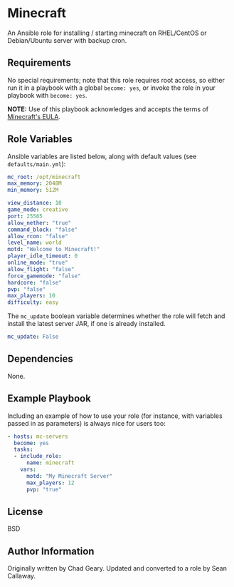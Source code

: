 Minecraft
=========

An Ansible role for installing / starting minecraft on RHEL/CentOS or Debian/Ubuntu server with backup cron.

Requirements
------------

No special requirements; note that this role requires root access, so either run it in a playbook with a global `become: yes`, or invoke the role in your playbook with `become: yes`.

**NOTE:** Use of this playbook acknowledges and accepts the terms of [Minecraft's EULA](https://account.mojang.com/documents/minecraft_eula).

Role Variables
--------------

Ansible variables are listed below, along with default values (see `defaults/main.yml`):

```yaml
mc_root: /opt/minecraft
max_memory: 2048M
min_memory: 512M

view_distance: 10
game_mode: creative
port: 25565
allow_nether: "true"
command_block: "false"
allow_rcon: "false"
level_name: world
motd: "Welcome to Minecraft!"
player_idle_timeout: 0
online_mode: "true"
allow_flight: "false"
force_gamemode: "false"
hardcore: "false"
pvp: "false"
max_players: 10
difficulty: easy
```

The `mc_update` boolean variable determines whether the role will fetch and install the latest server JAR, if one is already installed.

```yaml
mc_update: False
```

Dependencies
------------

None.

Example Playbook
----------------

Including an example of how to use your role (for instance, with variables passed in as parameters) is always nice for users too:

```yaml
- hosts: mc-servers
  become: yes
  tasks:
  - include_role:
      name: minecraft
    vars:
      motd: "My Minecraft Server"
      max_players: 12
      pvp: "true"
```

License
-------

BSD

Author Information
------------------

Originally written by Chad Geary. Updated and converted to a role by Sean Callaway.
